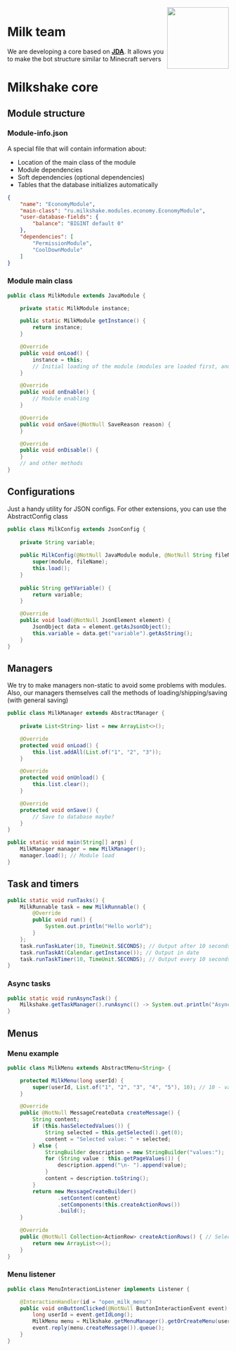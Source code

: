 
<img align="right" src="https://media.discordapp.net/attachments/973891514021314560/1011723930781888562/book.png" height="140" width="140">

# Milk team
We are developing a core based on **[JDA](https://github.com/DV8FromTheWorld/JDA)**. It allows you to make the bot structure similar to Minecraft servers
# Milkshake core
## Module structure
### Module-info.json
A special file that will contain information about:
* Location of the main class of the module
* Module dependencies
* Soft dependencies (optional dependencies)
* Tables that the database initializes automatically
```json
{
	"name": "EconomyModule",
	"main-class": "ru.milkshake.modules.economy.EconomyModule",
	"user-database-fields": {
		"balance": "BIGINT default 0"
	},
	"dependencies": [
		"PermissionModule",
		"CoolDownModule"
	]
}
```
### Module main class
```java
public class MilkModule extends JavaModule {

	private static MilkModule instance;

	public static MilkModule getInstance() {
		return instance;
	}

	@Override
	public void onLoad() {
		instance = this;
		// Initial loading of the module (modules are loaded first, and then all are turned on in turn)
	}

	@Override
	public void onEnable() {
		// Module enabling
	}

	@Override
	public void onSave(@NotNull SaveReason reason) {
	}

	@Override
	public void onDisable() {
	}
	// and other methods
}
```
## Configurations
Just a handy utility for JSON configs. For other extensions, you can use the AbstractConfig class
```java
public class MilkConfig extends JsonConfig {
	
	private String variable;
	
	public MilkConfig(@NotNull JavaModule module, @NotNull String fileName) {
		super(module, fileName);
		this.load();
	}
	
	public String getVariable() {
		return variable;
	}

	@Override
	public void load(@NotNull JsonElement element) {
		JsonObject data = element.getAsJsonObject();
		this.variable = data.get("variable").getAsString();
	}
}
```
## Managers
We try to make managers non-static to avoid some problems with modules. Also, our managers themselves call the methods of loading/shipping/saving (with general saving)
```java
public class MilkManager extends AbstractManager {
	
	private List<String> list = new ArrayList<>();

	@Override
	protected void onLoad() {
		this.list.addAll(List.of("1", "2", "3"));
	}

	@Override
	protected void onUnload() {
		this.list.clear();
	}

	@Override
	protected void onSave() {
		// Save to database maybe?
	}
}
```
```java
public static void main(String[] args) {
	MilkManager manager = new MilkManager();
	manager.load(); // Module load
}
```
## Task and timers
```java
public static void runTasks() {
	MilkRunnable task = new MilkRunnable() {
		@Override
		public void run() {
			System.out.println("Hello world");
		}
	};
	task.runTaskLater(10, TimeUnit.SECONDS); // Output after 10 seconds
	task.runTaskAt(Calendar.getInstance()); // Output in date
	task.runTaskTimer(10, TimeUnit.SECONDS); // Output every 10 seconds
}
```
### Async tasks
```java
public static void runAsyncTask() {
	Milkshake.getTaskManager().runAsync(() -> System.out.println("Async runnable"));
}
```
## Menus
### Menu example
```java
public class MilkMenu extends AbstractMenu<String> {

	protected MilkMenu(long userId) {
		super(userId, List.of("1", "2", "3", "4", "5"), 10); // 10 - values per page
	}

	@Override
	public @NotNull MessageCreateData createMessage() {
		String content;
		if (this.hasSelectedValues()) {
			String selected = this.getSelected().get(0);
			content = "Selected value: " + selected;
		} else {
			StringBuilder description = new StringBuilder("values:");
			for (String value : this.getPageValues()) {
				description.append("\n- ").append(value);
			}
			content = description.toString();
		}
		return new MessageCreateBuilder()
				.setContent(content)
				.setComponents(this.createActionRows())
				.build();
	}

	@Override
	public @NotNull Collection<ActionRow> createActionRows() { // Select menu maybe?
		return new ArrayList<>();
	}
}
```
### Menu listener
```java
public class MenuInteractionListener implements Listener {

	@InteractionHandler(id = "open_milk_menu")
	public void onButtonClicked(@NotNull ButtonInteractionEvent event) {
		long userId = event.getIdLong();
		MilkMenu menu = Milkshake.getMenuManager().getOrCreateMenu(userId, MilkMenu.class);
		event.reply(menu.createMessage()).queue();
	}
}
```
